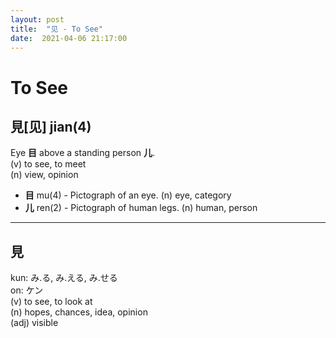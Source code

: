 ```yaml
---
layout: post
title:  "见 - To See"
date:  2021-04-06 21:17:00
---
```


# To See

## 見[见] jian(4)

Eye **目** above a standing person **儿**.  
(v) to see, to meet  
(n) view, opinion

- **目** mu(4) - Pictograph of an eye.
(n) eye, category
- **儿** ren(2) - Pictograph of human legs.
(n) human, person

------

## 見

kun: み.る, み.える, み.せる  
on: ケン  
(v) to see, to look at  
(n) hopes, chances, idea, opinion  
(adj) visible
